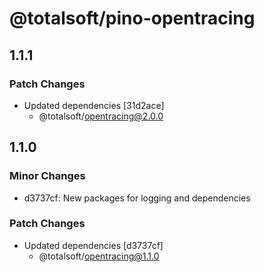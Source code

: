 # @totalsoft/pino-opentracing

## 1.1.1

### Patch Changes

- Updated dependencies [31d2ace]
  - @totalsoft/opentracing@2.0.0

## 1.1.0

### Minor Changes

- d3737cf: New packages for logging and dependencies

### Patch Changes

- Updated dependencies [d3737cf]
  - @totalsoft/opentracing@1.1.0
